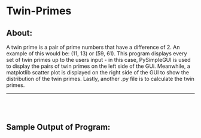 # Twin-Primes

## About:
A twin prime is a pair of prime numbers that have a difference of 2. An example of this would be: (11, 13) or (59, 61).
This program displays every set of twin primes up to the users input - in this case, PySimpleGUI is used to display the
pairs of twin primes on the left side of the GUi. Meanwhile, a matplotlib scatter plot is displayed on the right side of
the GUI to show the distribution of the twin primes. Lastly, another .py file is to calculate the twin primes.

___
<br><br>

## Sample Output of Program:
